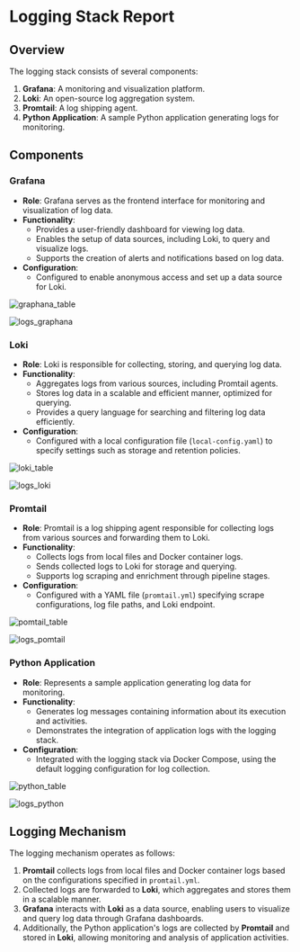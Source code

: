 # Logging Stack Report

## Overview

The logging stack consists of several components:

1. **Grafana**: A monitoring and visualization platform.
2. **Loki**: An open-source log aggregation system.
3. **Promtail**: A log shipping agent.
4. **Python Application**: A sample Python application generating logs for monitoring.

## Components

### Grafana

- **Role**: Grafana serves as the frontend interface for monitoring and visualization of log data.
- **Functionality**:
  - Provides a user-friendly dashboard for viewing log data.
  - Enables the setup of data sources, including Loki, to query and visualize logs.
  - Supports the creation of alerts and notifications based on log data.
- **Configuration**:
  - Configured to enable anonymous access and set up a data source for Loki.

![graphana_table](screenshots/graphana_table.png)

![logs_graphana](screenshots/logs_graphana.png)


### Loki

- **Role**: Loki is responsible for collecting, storing, and querying log data.
- **Functionality**:
  - Aggregates logs from various sources, including Promtail agents.
  - Stores log data in a scalable and efficient manner, optimized for querying.
  - Provides a query language for searching and filtering log data efficiently.
- **Configuration**:
  - Configured with a local configuration file (`local-config.yaml`) to specify settings such as storage and retention policies.

![loki_table](screenshots/loki_table.png)

![logs_loki](screenshots/logs_loki.png)

### Promtail

- **Role**: Promtail is a log shipping agent responsible for collecting logs from various sources and forwarding them to Loki.
- **Functionality**:
  - Collects logs from local files and Docker container logs.
  - Sends collected logs to Loki for storage and querying.
  - Supports log scraping and enrichment through pipeline stages.
- **Configuration**:
  - Configured with a YAML file (`promtail.yml`) specifying scrape configurations, log file paths, and Loki endpoint.

![pomtail_table](screenshots/pomtail_table.png)

![logs_pomtail](screenshots/logs_pomtail.png)

### Python Application

- **Role**: Represents a sample application generating log data for monitoring.
- **Functionality**:
  - Generates log messages containing information about its execution and activities.
  - Demonstrates the integration of application logs with the logging stack.
- **Configuration**:
  - Integrated with the logging stack via Docker Compose, using the default logging configuration for log collection.


![python_table](screenshots/python_table.png)

![logs_python](screenshots/logs_python.png)

## Logging Mechanism

The logging mechanism operates as follows:

1. **Promtail** collects logs from local files and Docker container logs based on the configurations specified in `promtail.yml`.
2. Collected logs are forwarded to **Loki**, which aggregates and stores them in a scalable manner.
3. **Grafana** interacts with **Loki** as a data source, enabling users to visualize and query log data through Grafana dashboards.
4. Additionally, the Python application's logs are collected by **Promtail** and stored in **Loki**, allowing monitoring and analysis of application activities.
